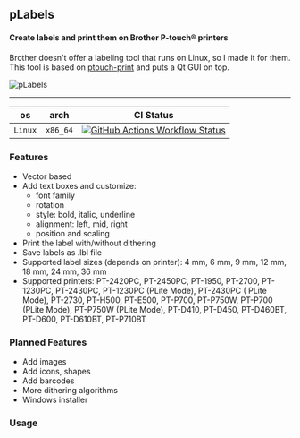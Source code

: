 ## pLabels

#### Create labels and print them on Brother P-touch® printers

Brother doesn't offer a labeling tool that runs on Linux, so I made it for them. This tool is based
on [ptouch-print](https://dominic.familie-radermacher.ch/projekte/ptouch-print/) and puts a Qt GUI on top.

![pLabels](https://github.com/user-attachments/assets/05cacbdc-5d09-4e28-9bba-2fdc0c6fb0f2)

---

| os      | arch     | CI Status                                                                                                                                                                                                                                               |
|---------|----------|---------------------------------------------------------------------------------------------------------------------------------------------------------------------------------------------------------------------------------------------------------|
| `Linux` | `x86_64` | [![GitHub Actions Workflow Status](https://img.shields.io/github/actions/workflow/status/Privatehive/pLabels/main.yml?branch=master&style=flat&logo=github&label=create+package)](https://github.com/Privatehive/pLabels/actions?query=branch%3Amaster) |

### Features

* Vector based
* Add text boxes and customize:
    * font family
    * rotation
    * style: bold, italic, underline
    * alignment: left, mid, right
    * position and scaling
* Print the label with/without dithering
* Save labels as .lbl file
* Supported label sizes (depends on printer): 4 mm, 6 mm, 9 mm, 12 mm, 18 mm, 24 mm, 36 mm
* Supported printers: PT-2420PC, PT-2450PC, PT-1950, PT-2700, PT-1230PC, PT-2430PC, PT-1230PC (PLite Mode), PT-2430PC (
  PLite Mode), PT-2730, PT-H500, PT-E500, PT-P700, PT-P750W, PT-P700 (PLite Mode), PT-P750W (PLite Mode), PT-D410,
  PT-D450, PT-D460BT, PT-D600, PT-D610BT, PT-P710BT

### Planned Features

* Add images
* Add icons, shapes
* Add barcodes
* More dithering algorithms
* Windows installer

### Usage


